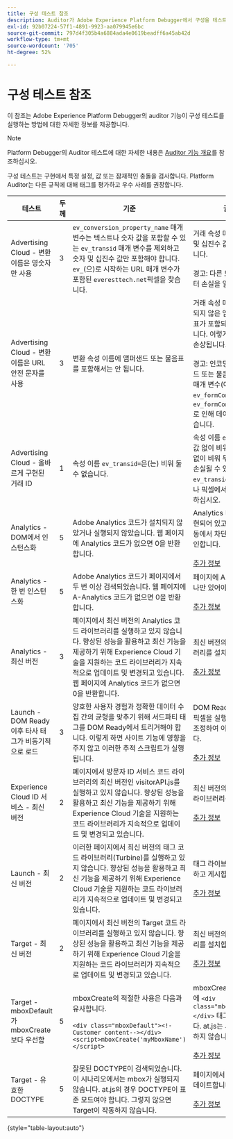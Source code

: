 ```yaml
---
title: 구성 테스트 참조
description: Auditor가 Adobe Experience Platform Debugger에서 구성을 테스트하는 방법을 알아봅니다.
exl-id: 92b07224-57f1-4891-9923-aa079945e6bc
source-git-commit: 797d4f305b4a6884ada4e0619beadff6a45ab42d
workflow-type: tm+mt
source-wordcount: '705'
ht-degree: 52%

---
```


# 구성 테스트 참조

이 참조는 Adobe Experience Platform Debugger의 auditor 기능이 구성 테스트를 실행하는 방법에 대한 자세한 정보를 제공합니다.

>[!NOTE]
>
>Platform Debugger의 Auditor 테스트에 대한 자세한 내용은 [Auditor 기능 개요](./overview.md)를 참조하십시오.

구성 테스트는 구현에서 특정 설정, 값 또는 잠재적인 충돌을 검사합니다. Platform Auditor는 다른 규칙에 대해 태그를 평가하고 우수 사례를 권장합니다.

| 테스트 | 두께 | 기준 | 권장 사항 |
| --- | --- | --- | --- |
| Advertising Cloud - 변환 이름은 영숫자만 사용 | 3 | `ev_conversion_property_name` 매개 변수는 텍스트나 숫자 값을 포함할 수 있는 `ev_transid` 매개 변수를 제외하고 숫자 및 십진수 값만 포함해야 합니다. `ev_`(으)로 시작하는 URL 매개 변수가 포함된 `everesttech.net`픽셀을 찾습니다. | 거래 속성 매개 변수에는 숫자 및 십진수 값만 포함되어야 합니다.<br><br>경고: 다른 모든 값 형식은 데이터 손실을 일으킬 수 있습니다. |
| Advertising Cloud - 변환 이름은 URL 안전 문자를 사용 | 3 | 변환 속성 이름에 앰퍼샌드 또는 물음표를 포함해서는 안 됩니다. | 거래 속성 매개 변수에 인코딩되지 않은 앰퍼샌드 또는 물음표가 포함되어 있지 않아야 합니다. 이렇게 하면 URL 형식이 손상됩니다.<br><br>경고: 인코딩되지 않은 앰퍼샌드 또는 물음표가 포함된 속성 매개 변수(예: `ev_formComplete?=1` 또는 `ev_formComplete&Submit=1`)로 인해 데이터가 손실될 수 있습니다. |
| Advertising Cloud - 올바르게 구현된 거래 ID | 1 | 속성 이름 `ev_transid=`은(는) 비워 둘 수 없습니다. | 속성 이름 `ev_transid=`은(는) 값 없이 비워둘 수 없습니다. 값 없이 비워 두면 거래 데이터가 손실될 수 있습니다. `ev_transid=`에 값을 할당하거나 픽셀에서 매개 변수를 제거하십시오. |
| Analytics - DOM에서 인스턴스화 | 5 | Adobe Analytics 코드가 설치되지 않았거나 실행되지 않았습니다. 웹 페이지에 Analytics 코드가 없으면 0을 반환합니다. | Analytics 태그가 페이지에 구현되어 있고 후속 스크립트 활동에서 차단되지 않았는지 확인합니다.<br><br>[추가 정보](https://experienceleague.adobe.com/docs/analytics/implementation/home.html) |
| Analytics - 한 번 인스턴스화 | 5 | Adobe Analytics 코드가 페이지에서 두 번 이상 검색되었습니다. 웹 페이지에 A-Analytics 코드가 없으면 0을 반환합니다. | 페이지에 Analytics 태그가 하나만 있어야 합니다.<br><br>[추가 정보](https://experienceleague.adobe.com/docs/analytics/implementation/home.html) |
| Analytics - 최신 버전 | 3 | 페이지에서 최신 버전의 Analytics 코드 라이브러리를 실행하고 있지 않습니다. 향상된 성능을 활용하고 최신 기능을 제공하기 위해 Experience Cloud 기술을 지원하는 코드 라이브러리가 지속적으로 업데이트 및 변경되고 있습니다. 웹 페이지에 Analytics 코드가 없으면 0을 반환합니다. | 최신 버전의 Analytics 라이브러리를 설치합니다.<br><br>[추가 정보](https://experienceleague.adobe.com/docs/analytics/implementation/appmeasurement-updates.html?lang=ko-KR) |
| Launch - DOM Ready 이후 타사 태그가 비동기적으로 로드 | 3 | 양호한 사용자 경험과 정확한 데이터 수집 간의 균형을 맞추기 위해 서드파티 태그를 DOM Ready에서 트리거해야 합니다. 이렇게 하면 사이트 기능에 영향을 주지 않고 이러한 추적 스크립트가 실행됩니다. | DOM Ready에서 시작할 타사 픽셀을 실행하는 모든 규칙을 조정하여 이 문제를 해결합니다.<br><br>[추가 정보](../../tags/ui/managing-resources/rules.md) |
| Experience Cloud ID 서비스 - 최신 버전 | 2 | 페이지에서 방문자 ID 서비스 코드 라이브러리의 최신 버전인 visitorAPI.js를 실행하고 있지 않습니다. 향상된 성능을 활용하고 최신 기능을 제공하기 위해 Experience Cloud 기술을 지원하는 코드 라이브러리가 지속적으로 업데이트 및 변경되고 있습니다. | 최신 버전의 방문자 ID 서비스 라이브러리를 설치합니다.<br><br>[추가 정보](https://experienceleague.adobe.com/docs/id-service/using/id-service-api/library.html) |
| Launch - 최신 버전 | 2 | 이러한 페이지에서 최신 버전의 태그 코드 라이브러리(Turbine)를 실행하고 있지 않습니다. 향상된 성능을 활용하고 최신 기능을 제공하기 위해 Experience Cloud 기술을 지원하는 코드 라이브러리가 지속적으로 업데이트 및 변경되고 있습니다. | 태그 라이브러리를 다시 빌드하고 게시합니다.<br><br>[추가 정보](../../tags/quick-start/quick-start.md) |
| Target - 최신 버전 | 2 | 페이지에서 최신 버전의 Target 코드 라이브러리를 실행하고 있지 않습니다. 향상된 성능을 활용하고 최신 기능을 제공하기 위해 Experience Cloud 기술을 지원하는 코드 라이브러리가 지속적으로 업데이트 및 변경되고 있습니다. | 최신 버전의 Target 라이브러리를 설치합니다.<br><br>[추가 정보](https://developer.adobe.com/target/implement/client-side/) |
| Target - mboxDefault가 mboxCreate보다 우선함 | 5 | mboxCreate의 적절한 사용은 다음과 유사합니다. <br><br> `<div class="mboxDefault"><!-Customer content--></div><script>mboxCreate('myMboxName')</script>` | mboxCreate()를 호출하기 전에 `<div class="mboxDefault"></div>` 태그를 포함해야 합니다. at.js는 사용자를 위해 추가하지 않습니다.<br><br>[추가 정보](https://developer.adobe.com/target/implement/client-side/) |
| Target - 유효한 DOCTYPE | 5 | 잘못된 DOCTYPE이 검색되었습니다. 이 시나리오에서는 mbox가 실행되지 않습니다.  at.js의 경우 DOCTYPE이 표준 모드여야 합니다. 그렇지 않으면 Target이 작동하지 않습니다. | 페이지에서 DOCTYPE을 업데이트합니다.<br><br>[추가 정보](https://developer.adobe.com/target/implement/client-side/atjs/target-atjs-faq/) |

{style="table-layout:auto"}
